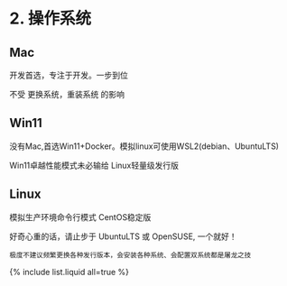 # 2. 操作系统


## Mac
开发首选，专注于开发。一步到位

不受 更换系统，重装系统 的影响

## Win11
没有Mac,首选Win11+Docker。模拟linux可使用WSL2(debian、UbuntuLTS)

Win11卓越性能模式未必输给 Linux轻量级发行版

## Linux
模拟生产环境命令行模式 CentOS稳定版

好奇心重的话，请止步于 UbuntuLTS 或 OpenSUSE, 一个就好！

```danger
极度不建议频繁更换各种发行版本，会安装各种系统、会配置双系统都是屠龙之技
```


{% include list.liquid all=true %}